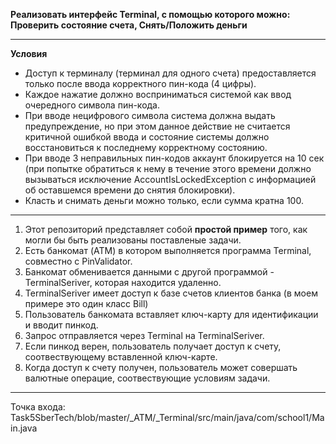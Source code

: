 **Реализовать интерфейс Terminal, с помощью которого можно: Проверить состояние счета, Снять/Положить деньги**

------------



**Условия**
- Доступ к терминалу (терминал для одного счета) предоставляется только после ввода корректного пин-кода (4 цифры). 
- Каждое нажатие должно восприниматься системой как ввод очередного символа пин-кода.
- При вводе нецифрового символа система должна выдать предупреждение, но при этом данное действие не считается критичной ошибкой ввода и состояние системы должно восстановиться к последнему корректному состоянию.
- При вводе 3 неправильных пин-кодов аккаунт блокируется на 10 сек (при попытке обратиться к нему в течение этого времени должно вызываться исключение AccountIsLockedException c информацией об оставшемся времени до снятия блокировки). 
- Класть и снимать деньги можно только, если сумма кратна 100.

------------

1. Этот репозиторий представляет собой **простой пример** того, как могли бы быть реализованы поставленые задачи.
2. Есть банкомат (ATM) в котором выполняется программа Terminal, совместно с PinValidator.
3. Банкомат обменивается данными с другой программой - TerminalSeriver, которая находится удаленно.
4. TerminalSeriver имеет доступ к базе счетов клиентов банка (в моем примере это один класс Bill)
5. Пользователь банкомата вставляет ключ-карту для идентификации и вводит пинкод. 
6. Запрос отправляется через Terminal на TerminalSeriver.
7. Если пинкод верен, пользователь получает доступ к счету, соотвествующему вставленной ключ-карте.
8. Когда доступ к счету получен, пользователь может совершать валютные операцие, соотвествующие условиям задачи.

------------

Точка входа: Task5SberTech/blob/master/_ATM/_Terminal/src/main/java/com/school1/Main.java


